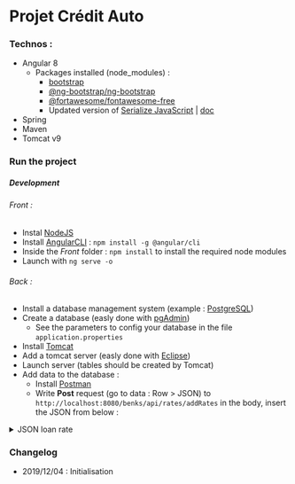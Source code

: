 # Projet Crédit Auto

### Technos :

- Angular 8
    - Packages installed (node_modules) : 
        - [bootstrap](https://www.npmjs.com/package/bootstrap)
        - [@ng-bootstrap/ng-bootstrap](https://www.npmjs.com/package/@ng-bootstrap/ng-bootstrap)
        - [@fortawesome/fontawesome-free](https://www.npmjs.com/package/@fortawesome/fontawesome-free)
        - Updated version of [Serialize JavaScript](https://www.npmjs.com/package/serialize-javascript) | [doc](https://github.com/streamlit/streamlit/issues/819)
- Spring
- Maven
- Tomcat v9


### Run the project

##### Development 

###### Front :
- Instal [NodeJS](https://nodejs.org/en/download/)
- Install [AngularCLI](https://cli.angular.io/) : `npm install -g @angular/cli`
- Inside the *Front* folder : `npm install` to install the required node modules
- Launch with `ng serve -o`


###### Back :
- Install a database management system (example : [PostgreSQL](https://www.enterprisedb.com/downloads/postgres-postgresql-downloads))
- Create a database (easly done with [pgAdmin](https://www.pgadmin.org/))
    - See the parameters to config your database in the file `application.properties`
- Install [Tomcat](https://tomcat.apache.org/whichversion.html)
- Add a tomcat server (easly done with [Eclipse](https://www.eclipse.org/downloads/packages/))
- Launch server (tables should be created by Tomcat)
- Add data to the database :
    - Install [Postman](https://www.getpostman.com/)
    - Write **Post** request (go to data : Row > JSON) to `http://localhost:8080/benks/api/rates/addRates` in the body, insert the JSON from below :

<details>
  <summary>JSON loan rate</summary>

```JSON
[
    {
        "rateValue": 0.65,
        "categorie": "A",
        "valMin": -1,
        "valMax": 10000,
        "dureeMin": -1,
        "dureeMax": 30,
	"rateName": "T1"
    },
    {
        "rateValue": 0.34,
        "categorie": "A",
        "valMin": 10000,
        "valMax": 999999999,
        "dureeMin": -1,
        "dureeMax": 24,
	"rateName": "T2"
    },
    {
        "rateValue": 0.34,
        "categorie": "A",
        "valMin": 10000,
        "valMax": 999999999,
        "dureeMin": -1,
        "dureeMax": 24,
	"rateName": "T2"
    },
    {
        "rateValue": 0.45,
        "categorie": "A",
        "valMin": 10000,
        "valMax": 999999999,
        "dureeMin": 24,
        "dureeMax": 3000,
	"rateName": "T3"
    },
    {
        "rateValue": 0.45,
        "categorie": "B",
        "valMin": -1,
        "valMax": 15000,
        "dureeMin": -1,
        "dureeMax": 18,
	"rateName": "T3"
    },
    {
        "rateValue": 0.21,
        "categorie": "B",
        "valMin": -1,
        "valMax": 15000,
        "dureeMin": 18,
        "dureeMax": 36,
	"rateName": "T4"
    },
    {
        "rateValue": 0.44,
        "categorie": "B",
        "valMin": -1,
        "valMax": 15000,
        "dureeMin": 36,
        "dureeMax": 3000,
	"rateName": "T5"
    },
    {
        "rateValue": 0.44,
        "categorie": "B",
        "valMin": 15000,
        "valMax": 25000,
        "dureeMin": -1,
        "dureeMax": 24,
	"rateName": "T5"
    },
    {
        "rateValue": 0.74,
        "categorie": "B",
        "valMin": 15000,
        "valMax": 25000,
        "dureeMin": 24,
        "dureeMax": 3000,
	"rateName": "T6"
    },
    {
        "rateValue": 0.74,
        "categorie": "B",
        "valMin": 25000,
        "valMax": 9999999,
        "dureeMin": -1,
        "dureeMax": 3000,
	"rateName": "T6"
    }
]  
```
</details>
    

### Changelog

* 2019/12/04 : Initialisation
